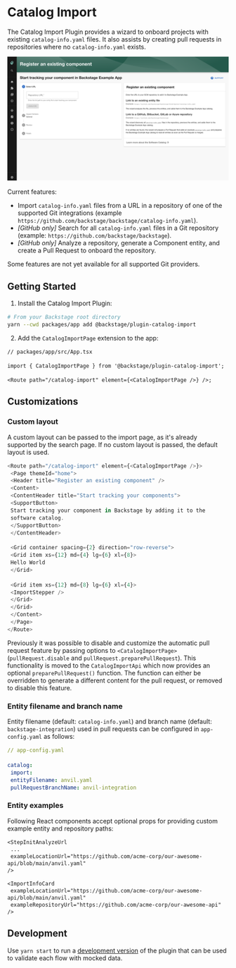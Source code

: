 # Catalog Import

The Catalog Import Plugin provides a wizard to onboard projects with existing `catalog-info.yaml` files.
It also assists by creating pull requests in repositories where no `catalog-info.yaml` exists.

![Catalog Import Plugin](./docs/catalog-import-screenshot.png)

Current features:

- Import `catalog-info.yaml` files from a URL in a repository of one of the supported Git integrations (example `https://github.com/backstage/backstage/catalog-info.yaml`).
- _[GitHub only]_ Search for all `catalog-info.yaml` files in a Git repository (example: `https://github.com/backstage/backstage`).
- _[GitHub only]_ Analyze a repository, generate a Component entity, and create a Pull Request to onboard the repository.

Some features are not yet available for all supported Git providers.

## Getting Started

1. Install the Catalog Import Plugin:

```bash
# From your Backstage root directory
yarn --cwd packages/app add @backstage/plugin-catalog-import
```

2. Add the `CatalogImportPage` extension to the app:

```tsx
// packages/app/src/App.tsx

import { CatalogImportPage } from '@backstage/plugin-catalog-import';

<Route path="/catalog-import" element={<CatalogImportPage />} />;
```

## Customizations

### Custom layout

A custom layout can be passed to the import page, as it's already
supported by the search page. If no custom layout is passed, the default layout
is used.

```typescript
<Route path="/catalog-import" element={<CatalogImportPage />}>
 <Page themeId="home">
 <Header title="Register an existing component" />
 <Content>
 <ContentHeader title="Start tracking your components">
 <SupportButton>
 Start tracking your component in Backstage by adding it to the
 software catalog.
 </SupportButton>
 </ContentHeader>

 <Grid container spacing={2} direction="row-reverse">
 <Grid item xs={12} md={4} lg={6} xl={8}>
 Hello World
 </Grid>

 <Grid item xs={12} md={8} lg={6} xl={4}>
 <ImportStepper />
 </Grid>
 </Grid>
 </Content>
 </Page>
</Route>
```

Previously it was possible to disable and customize the automatic pull request
feature by passing options to `<CatalogImportPage>` (`pullRequest.disable` and
`pullRequest.preparePullRequest`). This functionality is moved to the
`CatalogImportApi` which now provides an optional `preparePullRequest()`
function. The function can either be overridden to generate a different content
for the pull request, or removed to disable this feature.

### Entity filename and branch name

Entity filename (default: `catalog-info.yaml`) and branch name (default: `backstage-integration`) used in pull requests can be configured in `app-config.yaml` as follows:

```yaml
// app-config.yaml

catalog:
 import:
 entityFilename: anvil.yaml
 pullRequestBranchName: anvil-integration
```

### Entity examples

Following React components accept optional props for providing custom example entity and repository paths:

```tsx
<StepInitAnalyzeUrl
 ...
 exampleLocationUrl="https://github.com/acme-corp/our-awesome-api/blob/main/anvil.yaml"
/>
```

```tsx
<ImportInfoCard
 exampleLocationUrl="https://github.com/acme-corp/our-awesome-api/blob/main/anvil.yaml"
 exampleRepositoryUrl="https://github.com/acme-corp/our-awesome-api"
/>
```

## Development

Use `yarn start` to run a [development version](./dev/index.tsx) of the plugin that can be used to validate each flow with mocked data.

